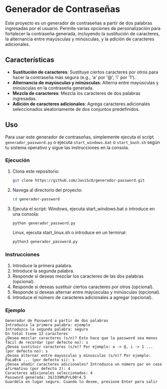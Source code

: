 # Generador de Contraseñas

Este proyecto es un generador de contraseñas a partir de dos palabras ingresadas por el usuario. Permite varias opciones de personalización para fortalecer la contraseña generada, incluyendo la sustitución de caracteres, la alternancia entre mayúsculas y minúsculas, y la adición de caracteres adicionales.

## Características

- **Sustitución de caracteres**: Sustituye ciertos caracteres por otros para hacer la contraseña más segura (e.g., 'a' por '@', 'i' por '1').
- **Alternancia de mayúsculas y minúsculas**: Alterna entre mayúsculas y minúsculas en la contraseña generada.
- **Mezcla de caracteres**: Mezcla los caracteres de dos palabras ingresadas.
- **Adición de caracteres adicionales**: Agrega caracteres adicionales seleccionados aleatoriamente de dos conjuntos predefinidos.

## Uso

Para usar este generador de contraseñas, simplemente ejecuta el script `generador_password.py` o ejecuta `start_windows.bat` o `start_bash.sh` según tu sistema operativo y sigue las instrucciones en la consola.

### Ejecución

1. Clona este repositorio:
    ```bash
    git clone https://github.com/JaviSc8/generador-password.git
    ```
2. Navega al directorio del proyecto:
    ```bash
    cd generador-password
    ```
3. Ejecuta el script:
    Windows, ejecuta start_windows.bat o introduce en una consola:
    ```bash
    python generador_password.py
    ```
    Linux, ejecuta start_linux.sh o introduce en un terminal:
    ```bash
    python3 generador_password.py
    ```

### Instrucciones

1. Introduce la primera palabra.
2. Introduce la segunda palabra.
3. Responde si deseas mezclar los caracteres de las dos palabras (opcional).
4. Responde si deseas sustituir ciertos caracteres por otros (opcional).
5. Responde si deseas alternar entre mayúsculas y minúsculas (opcional).
6. Introduce el número de caracteres adicionales a agregar (opcional).

### Ejemplo

```shell
Generador de Password a partir de dos palabras
Introduzca la primera palabra: ejemplo
Introduzca la segunda palabra: seguro
En total tiene 13 caracteres
¿Desea mezclar caracteres (s/n)? Esto hace que la password sea menos fácil de recordar (por defecto no): s
¿Desea sustituir caracteres (s/n)? Por ejemplo: a -> @, i -> 1 ... (por defecto no): s
¿Desea alternar entre mayusculas y minusculas (s/n)? Por ejemplo: PaLaBrA ... (por defecto si): s
¿Desea añadir caracteres adicionales? Introduzca un número par en caso afirmativo (por defecto 2): 4
Caracteres adicionales seleccionados: 4
Password generada: 3$J339MuPrL00!4.5
Guardela en lugar seguro. Cuando lo desee, presione Enter para salir
